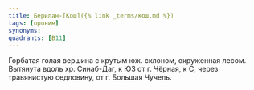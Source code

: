 ```yaml
---
title: Берилан-[Кош]({% link _terms/кош.md %})
tags: [ороним]
synonyms:
quadrants: [В11]
---
```


Горбатая голая вершина с крутым юж. склоном, окруженная лесом. Вытянута вдоль
хр. Синаб-Даг, к ЮЗ от г. Чёрная, к С, через травянистую седловину, от г.
Большая Чучель.
